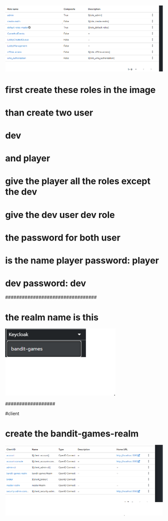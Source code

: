 ![img.png](img.png)


# first create these roles in the image 

# than create two user 
# dev 
# and player 
# give the player all the roles except the dev  

# give the dev user dev role 


# the password for both user
# is the name player password: player 
# dev password: dev 

#################################
# the realm name is this 
![img_2.png](img_2.png)

##################

#client 
# create the bandit-games-realm 

![img_1.png](img_1.png)